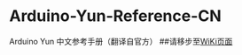 # Arduino-Yun-Reference-CN
Arduino Yun 中文参考手册（翻译自官方）
##请移步至[WiKi页面](https://github.com/ZuChen93/Arduino-Yun-Reference-CN/wiki)
